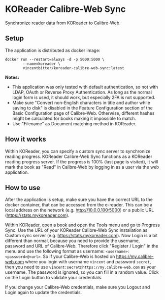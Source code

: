 # KOReader Calibre-Web Sync

Synchronize reader data from KOReader to Calibre-Web.

## Setup

The application is distributed as docker image:

```
docker run --restart=always -d -p 5000:5000 \
        --name=koreader \
        vincentbitter/koreader-calibre-web-sync:latest
```

**Notes:**

- This application was only tested with default authentication, so not with LDAP, OAuth or Reverse Proxy Authentication. As long as the normal login form is used, it should work, but especially 2FA is not supported.
- Make sure "Convert non-English characters in title and author while saving to disk" is disabled in the Feature Configuration section of the Basic Configuration page of Calibre-Web. Otherwise, different hashes might be calculated for books making it impossible to match.
- Use "Filename" as Document matching method in KOReader.

## How it works

Within KOReader, you can specify a custom sync server to synchronize reading progress. KOReader Calibre-Web Sync functions as a KOReader reading progress server. If the progress is 100% (last page is visited), it will mark the book as "Read" in Calibre-Web by logging in as a user via the web application.

## How to use

After the application is setup, make sure you have the correct URL to the docker container, that can be accessed from the e-reader. This can be a local address on the network (e.g. http://10.0.0.100:5000) or a public URL (https://stats.mykoreader.com).

Within KOReader, open a book and open the Tools menu and go to Progress Sync. Use the URL of your KOReader Calibre-Web Sync installation as Custom sync server (e.g. https://stats.mykoreader.com). Now Login is a bit different than normal, because you need to provide the username, password and URL of Calibre-Web. Therefore click "Register / Login" in the menu and use the following format as username: `<username>:<password>@<url>`. So if your Calibre-Web is hosted on https://my.calibre-web.com where you login with username `vincent` and password `secret`, then you need to use `vincent:secret@https://my.calibre-web.com` as your username. The password is ignored, so you can fill in a random value. Click on the Login button to validate your credentials.

If you change your Calibre-Web credentials, make sure you Logout and Login again to update the credentials.
